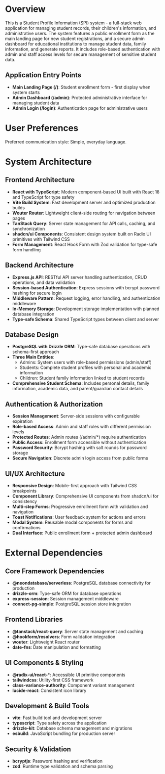 # Overview

This is a Student Profile Information (SPI) system - a full-stack web application for managing student records, their children's information, and administrative users. The system features a public enrollment form as the main landing page for new student registrations, and a secure admin dashboard for educational institutions to manage student data, family information, and generate reports. It includes role-based authentication with admin and staff access levels for secure management of sensitive student data.

## Application Entry Points
- **Main Landing Page (/)**: Student enrollment form - first display when system starts
- **Admin Dashboard (/admin)**: Protected administrative interface for managing student data
- **Admin Login (/login)**: Authentication page for administrative users

# User Preferences

Preferred communication style: Simple, everyday language.

# System Architecture

## Frontend Architecture
- **React with TypeScript**: Modern component-based UI built with React 18 and TypeScript for type safety
- **Vite Build System**: Fast development server and optimized production builds
- **Wouter Router**: Lightweight client-side routing for navigation between pages
- **TanStack Query**: Server state management for API calls, caching, and synchronization
- **shadcn/ui Components**: Consistent design system built on Radix UI primitives with Tailwind CSS
- **Form Management**: React Hook Form with Zod validation for type-safe form handling

## Backend Architecture
- **Express.js API**: RESTful API server handling authentication, CRUD operations, and data validation
- **Session-based Authentication**: Express sessions with bcrypt password hashing for secure login
- **Middleware Pattern**: Request logging, error handling, and authentication middleware
- **In-Memory Storage**: Development storage implementation with planned database integration
- **Type-safe Schema**: Shared TypeScript types between client and server

## Database Design
- **PostgreSQL with Drizzle ORM**: Type-safe database operations with schema-first approach
- **Three Main Entities**:
  - Admins: System users with role-based permissions (admin/staff)
  - Students: Complete student profiles with personal and academic information
  - Children: Student family information linked to student records
- **Comprehensive Student Schema**: Includes personal details, family information, academic data, and parent/guardian contact details

## Authentication & Authorization
- **Session Management**: Server-side sessions with configurable expiration
- **Role-based Access**: Admin and staff roles with different permission levels
- **Protected Routes**: Admin routes (/admin/*) require authentication
- **Public Access**: Enrollment form accessible without authentication
- **Password Security**: Bcrypt hashing with salt rounds for password storage
- **Secure Navigation**: Discrete admin login access from public forms

## UI/UX Architecture
- **Responsive Design**: Mobile-first approach with Tailwind CSS breakpoints
- **Component Library**: Comprehensive UI components from shadcn/ui for consistency
- **Multi-step Forms**: Progressive enrollment form with validation and navigation
- **Toast Notifications**: User feedback system for actions and errors
- **Modal System**: Reusable modal components for forms and confirmations
- **Dual Interface**: Public enrollment form + protected admin dashboard

# External Dependencies

## Core Framework Dependencies
- **@neondatabase/serverless**: PostgreSQL database connectivity for production
- **drizzle-orm**: Type-safe ORM for database operations
- **express-session**: Session management middleware
- **connect-pg-simple**: PostgreSQL session store integration

## Frontend Libraries
- **@tanstack/react-query**: Server state management and caching
- **@hookform/resolvers**: Form validation integration
- **wouter**: Lightweight React router
- **date-fns**: Date manipulation and formatting

## UI Components & Styling
- **@radix-ui/react-***: Accessible UI primitive components
- **tailwindcss**: Utility-first CSS framework
- **class-variance-authority**: Component variant management
- **lucide-react**: Consistent icon library

## Development & Build Tools
- **vite**: Fast build tool and development server
- **typescript**: Type safety across the application
- **drizzle-kit**: Database schema management and migrations
- **esbuild**: JavaScript bundling for production server

## Security & Validation
- **bcryptjs**: Password hashing and verification
- **zod**: Runtime type validation and schema parsing